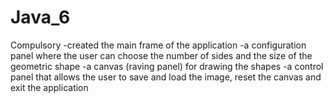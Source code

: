 # Java_6
Compulsory
-created the main frame of the application
-a configuration panel where the user can choose the number of sides and the size of the geometric shape
-a canvas (raving panel) for drawing the shapes
-a control panel that allows the user to save and load the image, reset the canvas and exit the application
